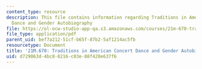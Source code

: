 ```yaml
---
content_type: resource
description: This file contains information regarding Traditions in American Concert
  Dance and Gender Autobiography
file: https://ol-ocw-studio-app-qa.s3.amazonaws.com/courses/21m-670-traditions-in-american-concert-dance-gender-and-autobiography-spring-2008/d729063d4bc88216c03e88f420e637f6_MIT21M_670S08_sinhafinal.pdf
file_type: application/pdf
parent_uid: bef7a212-51cf-b65f-87b2-5af1214ac5fb
resourcetype: Document
title: '21M.670: Traditions in American Concert Dance and Gender Autobiography'
uid: d729063d-4bc8-8216-c03e-88f420e637f6
---
```

